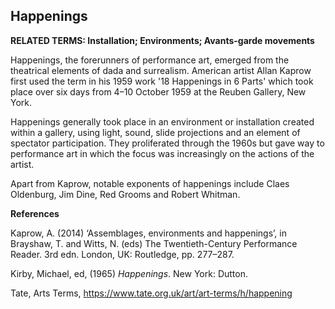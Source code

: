 ## Happenings

**RELATED TERMS: Installation; Environments; Avants-garde movements**

Happenings, the forerunners of performance art, emerged from the theatrical elements of dada and surrealism. American artist Allan Kaprow first used the term in  his 1959 work '18 Happenings in 6 Parts' which took place over six days from 4–10 October 1959 at the Reuben Gallery, New York.

Happenings generally took place in an environment or installation created within a gallery, using light, sound, slide projections and an element of spectator participation. They proliferated through the 1960s but gave way to performance art in which the focus was increasingly on the actions of the artist. 

Apart from Kaprow, notable exponents of happenings include Claes Oldenburg, Jim Dine, Red Grooms and Robert Whitman.

**References**

Kaprow, A. (2014) ‘Assemblages, environments and happenings’, in Brayshaw, T. and Witts, N. (eds) The Twentieth-Century Performance Reader. 3rd edn. London, UK: Routledge, pp. 277–287.

Kirby, Michael, ed, (1965) _Happenings_. New York: Dutton.

Tate, Arts Terms, https://www.tate.org.uk/art/art-terms/h/happening
